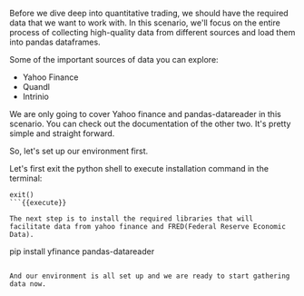 Before we dive deep into quantitative trading, we should have the required data that we want to work with. In this scenario, we'll focus on the entire process of collecting high-quality data from different sources and load them into pandas dataframes.

Some of the important sources of data you can explore:
* Yahoo Finance
* Quandl
* Intrinio

We are only going to cover Yahoo finance and pandas-datareader in this scenario. You can check out the documentation of the other two. It's pretty simple and straight forward. 

So, let's set up our environment first.

Let's first exit the python shell to execute installation command in the terminal:
```
exit()
```{{execute}}

The next step is to install the required libraries that will facilitate data from yahoo finance and FRED(Federal Reserve Economic Data).

```
pip install yfinance pandas-datareader
```{{execute}}

And our environment is all set up and we are ready to start gathering data now.

